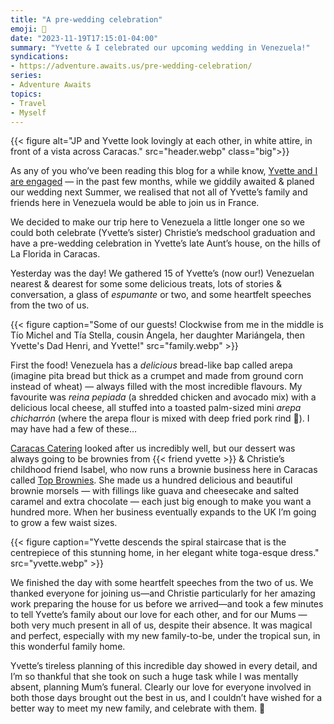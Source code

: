 ```yaml
---
title: "A pre-wedding celebration"
emoji: 🍾
date: "2023-11-19T17:15:01-04:00"
summary: "Yvette & I celebrated our upcoming wedding in Venezuela!"
syndications:
- https://adventure.awaits.us/pre-wedding-celebration/
series:
- Adventure Awaits
topics:
- Travel
- Myself
---
```

{{< figure alt="JP and Yvette look lovingly at each other, in white attire, in front of a vista across Caracas." src="header.webp" class="big">}}

As any of you who’ve been reading this blog for a while know, [Yvette and I are engaged](../a-patagonian-love-story/) — in the past few months, while we giddily awaited & planed our wedding next Summer, we realised that not all of Yvette’s family and friends here in Venezuela would be able to join us in France.

We decided to make our trip here to Venezuela a little longer one so we could both celebrate (Yvette’s sister) Christie’s medschool graduation and have a pre-wedding celebration in Yvette’s late Aunt’s house, on the hills of La Florida in Caracas.

Yesterday was the day! We gathered 15 of Yvette’s (now our!) Venezuelan nearest & dearest for some some delicious treats, lots of stories & conversation, a glass of _espumante_ or two, and some heartfelt speeches from the two of us.

{{< figure caption="Some of our guests! Clockwise from me in the middle is Tío Michel and Tía Stella, cousin Ángela, her daughter Mariángela, then Yvette's Dad Henri, and Yvette!" src="family.webp" >}}

First the food! Venezuela has a _delicious_ bread-like bap called arepa (imagine pita bread but thick as a crumpet and made from ground corn instead of wheat) — always filled with the most incredible flavours. My favourite was _reina pepiada_ (a shredded chicken and avocado mix) with a delicious local cheese, all stuffed into a toasted palm-sized mini _arepa chicharrón_ (where the arepa flour is mixed with deep fried pork rind 🤤). I may have had a few of these…

[Caracas Catering](https://instagram.com/caracascatering) looked after us incredibly well, but our dessert was always going to be brownies from {{< friend yvette >}} & Christie’s childhood friend Isabel, who now runs a brownie business here in Caracas called [Top Brownies](https://instagram.com/topbrownies). She made us a hundred delicious and beautiful brownie morsels — with fillings like guava and cheesecake and salted caramel and extra chocolate — each just big enough to make you want a hundred more. When her business eventually expands to the UK I’m going to grow a few waist sizes.

{{< figure caption="Yvette descends the spiral staircase that is the centrepiece of this stunning home, in her elegant white toga-esque dress." src="yvette.webp" >}}

We finished the day with some heartfelt speeches from the two of us. We thanked everyone for joining us—and Christie particularly for her amazing work preparing the house for us before we arrived—and took a few minutes to tell Yvette’s family about our love for each other, and for our Mums — both very much present in all of us, despite their absence. It was magical and perfect, especially with my new family-to-be, under the tropical sun, in this wonderful family home.

Yvette’s tireless planning of this incredible day showed in every detail, and I’m so thankful that she took on such a huge task while I was mentally absent, planning Mum’s funeral. Clearly our love for everyone involved in both those days brought out the best in us, and I couldn’t have wished for a better way to meet my new family, and celebrate with them. 🥰
